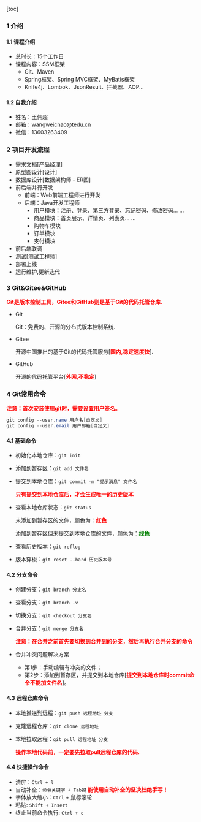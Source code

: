 [toc]

### 1 介绍

#### 1.1 课程介绍

* 总时长：15个工作日
* 课程内容：SSM框架
  * Git、Maven
  * Spring框架、Spring MVC框架、MyBatis框架
  * Knife4j、Lombok、JsonResult、拦截器、AOP...

#### 1.2 自我介绍

* 姓名：王伟超
* 邮箱：wangweichao@tedu.cn
* 微信：13603263409

### 2 项目开发流程

* 需求文档[产品经理]
* 原型图设计[设计]
* 数据库设计[数据架构师 - ER图]
* 前后端并行开发
  * 前端：Web前端工程师进行开发
  * 后端：Java开发工程师
    * 用户模块：注册、登录、第三方登录、忘记密码、修改密码... ...
    * 商品模块：首页展示、详情页、列表页... ...
    * 购物车模块
    * 订单模块
    * 支付模块
* 前后端联调
* 测试[测试工程师]
* 部署上线
* 运行维护,更新迭代

### 3 Git&Gitee&GitHub

<font color=red>**Git是版本控制工具，Gitee和GitHub则是基于Git的代码托管仓库.**</font>

- Git

  Git：免费的、开源的分布式版本控制系统.

- Gitee

  开源中国推出的基于Git的代码托管服务[<font color=red>**国内,稳定速度快**</font>].

- GitHub

  开源的代码托管平台[<font color=red>**外网,不稳定**</font>]

### 4 Git常用命令

<font color=red>**注意：首次安装使用git时，需要设置用户签名。**</font>

```java
git config --user.name 用户名[自定义]
git config --user.email 用户邮箱[自定义]
```

#### 4.1 基础命令

* 初始化本地仓库：`git init`

* 添加到暂存区：`git add 文件名`

* 提交到本地仓库：`git commit -m "提示消息" 文件名`

  <font color=red>**只有提交到本地仓库后，才会生成唯一的历史版本**</font>

* 查看本地仓库状态：`git status`

  未添加到暂存区的文件，颜色为：<font color=red>**红色**</font>

  添加到暂存区但未提交到本地仓库的文件，颜色为：<font color=green>**绿色**</font>

* 查看历史版本：`git reflog`

* 版本穿梭：`git reset --hard 历史版本号`

#### 4.2 分支命令

* 创建分支：`git branch 分支名`

* 查看分支：`git branch -v`

* 切换分支：`git checkout 分支名`

* 合并分支：`git merge 分支名`

  <font color=red>**注意：在合并之前首先要切换到合并到的分支，然后再执行合并分支的命令**</font>

* 合并冲突问题解决方案

  * 第1步：手动编辑有冲突的文件；
  * 第2步：添加到暂存区，并提交到本地仓库[<font color=red>**提交到本地仓库时commit命令不能加文件名**</font>]。

####  4.3 远程仓库命令

- 本地推送到远程：`git push 远程地址 分支`

- 克隆远程仓库：`git clone 远程地址`

- 本地拉取远程：`git pull 远程地址 分支`

  <font color=red>**操作本地代码前，一定要先拉取pull远程仓库的代码.**</font>

####  4.4 快捷操作命令

- 清屏：`Ctrl + l`
- 自动补全：`命令关键字 + Tab键`  <font color=red>**能使用自动补全的坚决杜绝手写！**</font>
- 字体放大缩小：`Ctrl` + 鼠标滚轮
- 粘贴: `Shift + Insert`
- 终止当前命令执行: `Ctrl + c`







